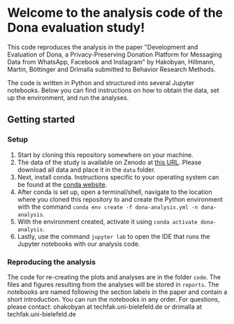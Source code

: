 # Welcome to the analysis code of the Dona evaluation study! 
This code reproduces the analysis in the paper "Development and Evaluation of Dona, a Privacy-Preserving Donation Platform for Messaging Data from WhatsApp, Facebook and Instagram" by Hakobyan, Hillmann, Martin, Böttinger and Drimalla submitted to Behavior Research Methods. 

The code is written in Python and structured into several Jupyter notebooks. Below you can find instructions on how to obtain the data, set up the environment, and run the analyses. 
## Getting started
### Setup
1. Start by cloning this repository somewhere on your machine.
1. The data of the study is available on Zenodo at [this URL](https://zenodo.org/records/12570525). Please download all data and place it in the `data` folder.
1. Next, install conda. Instructions specific to your operating system can be found at the [conda website](https://conda.io/projects/conda/en/latest/user-guide/install/index.html).
1. After conda is set up, open a terminal/shell, navigate to the location where you cloned this repository to and create the Python environment with the command `conda env create -f dona-analysis.yml -n dona-analysis`.
1. With the environment created, activate it using `conda activate dona-analysis`.
1. Lastly, use the command `jupyter lab` to open the IDE that runs the Jupyter notebooks with our analysis code.

### Reproducing the analysis
The code for re-creating the plots and analyses are in the folder `code`. The files and figures resulting from the analyses will be stored in `reports`. 
The notebooks are named following the section labels in the paper and contain a short introduction. You can run the notebooks in any order. 
For questions, please contact: ohakobyan at techfak.uni-bielefeld.de or drimalla at techfak.uni-bielefeld.de 

